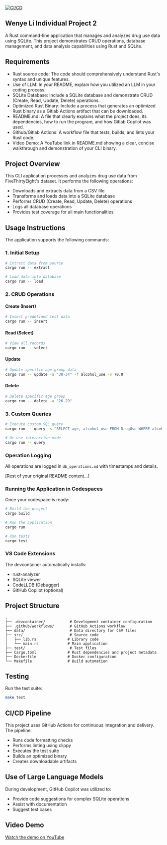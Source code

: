 [![CI/CD](https://github.com/nogibjj/Wenye_Li_Individual_Project_2/actions/workflows/cicd.yml/badge.svg)](https://github.com/nogibjj/Wenye_Li_Individual_Project_2/actions/workflows/cicd.yml)

## Wenye Li Individual Project 2

A Rust command-line application that manages and analyzes drug use data using SQLite. This project demonstrates CRUD operations, database management, and data analysis capabilities using Rust and SQLite.

## Requirements

- Rust source code: The code should comprehensively understand Rust's syntax and unique features.
- Use of LLM: In your README, explain how you utilized an LLM in your coding process.
- SQLite Database: Include a SQLite database and demonstrate CRUD (Create, Read, Update, Delete) operations.
- Optimized Rust Binary: Include a process that generates an optimized Rust binary as a Gitlab Actions artifact that can be downloaded.
- README.md: A file that clearly explains what the project does, its dependencies, how to run the program, and how Gitlab Copilot was used.
- Github/Gitlab Actions: A workflow file that tests, builds, and lints your Rust code.
- Video Demo: A YouTube link in README.md showing a clear, concise walkthrough and demonstration of your CLI binary.

## Project Overview

This CLI application processes and analyzes drug use data from FiveThirtyEight's dataset. It performs the following operations:

- Downloads and extracts data from a CSV file
- Transforms and loads data into a SQLite database
- Performs CRUD (Create, Read, Update, Delete) operations
- Logs all database operations
- Provides test coverage for all main functionalities

## Usage Instructions

The application supports the following commands:

### 1. Initial Setup

```bash
# Extract data from source
cargo run -- extract

# Load data into database
cargo run -- load
```

### 2. CRUD Operations

#### Create (Insert)

```bash
# Insert predefined test data
cargo run -- insert
```

#### Read (Select)

```bash
# View all records
cargo run -- select
```

#### Update

```bash
# Update specific age group data
cargo run -- update -a "30-34" -f alcohol_use -v 70.0
```

#### Delete

```bash
# Delete specific age group
cargo run -- delete -a "26-29"
```

### 3. Custom Queries

```bash
# Execute custom SQL query
cargo run -- query -s "SELECT age, alcohol_use FROM DrugUse WHERE alcohol_use > 50"

# Or use interactive mode
cargo run -- query
```

### Operation Logging

All operations are logged in `db_operations.md` with timestamps and details.

[Rest of your original README content...]

### Running the Application in Codespaces

Once your codespace is ready:

```bash
# Build the project
cargo build

# Run the application
cargo run

# Run tests
cargo test
```

### VS Code Extensions

The devcontainer automatically installs:

- rust-analyzer
- SQLite viewer
- CodeLLDB (Debugger)
- GitHub Copilot (optional)

## Project Structure

```
.
├── .devcontainer/           # Development container configuration
├── .github/workflows/       # GitHub Actions workflow
├── data/                    # Data directory for CSV files
├── src/                     # Source code
│   ├── lib.rs              # Library code
│   └── main.rs             # Main application
├── test/                    # Test files
├── Cargo.toml              # Rust dependencies and project metadata
├── Dockerfile              # Docker configuration
└── Makefile                # Build automation
```

## Testing

Run the test suite:

```bash
make test
```

## CI/CD Pipeline

This project uses GitHub Actions for continuous integration and delivery. The pipeline:

- Runs code formatting checks
- Performs linting using clippy
- Executes the test suite
- Builds an optimized binary
- Creates downloadable artifacts

## Use of Large Language Models

During development, GitHub Copilot was utilized to:

- Provide code suggestions for complex SQLite operations
- Assist with documentation
- Suggest test cases

## Video Demo

[Watch the demo on YouTube](your-youtube-link)
